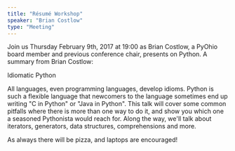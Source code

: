 ```yaml
---
title: "Résumé Workshop"
speaker: "Brian Costlow"
type: "Meeting"
---
```


Join us Thursday February 9th, 2017 at 19:00 as Brian Costlow, a PyOhio board member and previous conference chair, presents on Python. A summary from Brian Costlow:

Idiomatic Python

All languages, even programming languages, develop idioms.
Python is such a flexible language that newcomers to the language sometimes end up writing "C in Python" or "Java in Python".
This talk will cover some common pitfalls where there is more than one way to do it, and show you which one a seasoned Pythonista would reach for.
Along the way, we'll talk about iterators, generators, data structures, comprehensions and more.



As always there will be pizza, and laptops are encouraged!

<!-- generated by _helpers/newPost.rb -->
